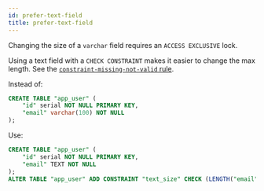 ```yaml
---
id: prefer-text-field
title: prefer-text-field
---
```


Changing the size of a `varchar` field requires an `ACCESS EXCLUSIVE` lock.

Using a text field with a `CHECK CONSTRAINT` makes it easier to change the
max length. See the [`constraint-missing-not-valid` rule](./constraint-missing-not-valid.md).

Instead of:

```sql
CREATE TABLE "app_user" (
    "id" serial NOT NULL PRIMARY KEY,
    "email" varchar(100) NOT NULL
);
```

Use:

```sql
CREATE TABLE "app_user" (
    "id" serial NOT NULL PRIMARY KEY,
    "email" TEXT NOT NULL
);
ALTER TABLE "app_user" ADD CONSTRAINT "text_size" CHECK (LENGTH("email") <= 100);
```
